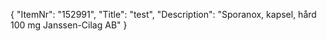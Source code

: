 {
  "ItemNr": "152991",
  "Title": "test",
  "Description": "Sporanox, kapsel, hård 100 mg Janssen-Cilag AB"
}